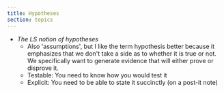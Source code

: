 ```yaml
---
title: Hypotheses
section: topics
---
```

* *The LS notion of hypotheses*
	* Also 'assumptions', but I like the term hypothesis better because it emphasizes that we don't take a side as to whether it is true or not. We specifically want to generate evidence that will either prove or disprove it.
	*	Testable: You need to know how you would test it
	*	Explicit: You need to be able to state it succinctly (on a post-it note)